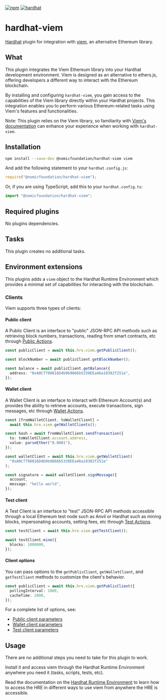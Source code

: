 [![npm](https://img.shields.io/npm/v/@nomicfoundation/hardhat-viem.svg)](https://www.npmjs.com/package/@nomicfoundation/hardhat-viem) [![hardhat](https://hardhat.org/buidler-plugin-badge.svg?1)](https://hardhat.org)

# hardhat-viem

[Hardhat](https://hardhat.org) plugin for integration with [viem](https://github.com/wagmi-dev/viem), an alternative Ethereum library.

## What

This plugin integrates the Viem Ethereum library into your Hardhat development environment. Viem is designed as an alternative to ethers.js, offering developers a different way to interact with the Ethereum blockchain.

By installing and configuring `hardhat-viem`, you gain access to the capabilities of the Viem library directly within your Hardhat projects. This integration enables you to perform various Ethereum-related tasks using Viem's features and functionalities.

Note: This plugin relies on the Viem library, so familiarity with [Viem's documentation](https://viem.sh/docs/getting-started.html) can enhance your experience when working with `hardhat-viem`.

## Installation

```bash
npm install --save-dev @nomicfoundation/hardhat-viem viem
```

And add the following statement to your `hardhat.config.js`:

```js
require("@nomicfoundation/hardhat-viem");
```

Or, if you are using TypeScript, add this to your `hardhat.config.ts`:

```js
import "@nomicfoundation/hardhat-viem";
```

## Required plugins

No plugins dependencies.

## Tasks

This plugin creates no additional tasks.

## Environment extensions

This plugins adds a `viem` object to the Hardhat Runtime Environment which provides a minimal set of capabilities for interacting with the blockchain.

### Clients

Viem supports three types of clients:

#### Public client

A Public Client is an interface to "public" JSON-RPC API methods such as retrieving block numbers, transactions, reading from smart contracts, etc through [Public Actions](https://viem.sh/docs/actions/public/introduction.html).

```typescript
const publicClient = await this.hre.viem.getPublicClient();

const blockNumber = await publicClient.getBlockNumber();

const balance = await publicClient.getBalance({
  address: "0xA0Cf798816D4b9b9866b5330EEa46a18382f251e",
});
```

#### Wallet client

A Wallet Client is an interface to interact with Ethereum Account(s) and provides the ability to retrieve accounts, execute transactions, sign messages, etc through [Wallet Actions](https://viem.sh/docs/actions/wallet/introduction.html).

```typescript
const [fromWalletClient, toWalletClient] =
  await this.hre.viem.getWalletClients();

const hash = await fromWalletClient.sendTransaction({
  to: toWalletClient.account.address,
  value: parseEther("0.0001"),
});
```

```typescript
const walletClient = await this.hre.viem.getWalletClient(
  "0xA0Cf798816D4b9b9866b5330EEa46a18382f251e"
);

const signature = await walletClient.signMessage({
  account,
  message: "hello world",
});
```

#### Test client

A Test Client is an interface to "test" JSON-RPC API methods accessible through a local Ethereum test node such as Anvil or Hardhat such as mining blocks, impersonating accounts, setting fees, etc through [Test Actions](https://viem.sh/docs/actions/test/introduction.html).

```typescript
const testClient = await this.hre.viem.getTestClient();

await testClient.mine({
  blocks: 1000000,
});
```

#### Client options

You can pass options to the `getPublicClient`, `getWalletClient`, and `getTestClient` methods to customize the client's behavior.

```typescript
const publicClient = await this.hre.viem.getPublicClient({
  pollingInterval: 1000,
  cacheTime: 2000,
});
```

For a complete list of options, see:

- [Public client parameters](https://viem.sh/docs/clients/public.html#parameters)
- [Wallet client parameters](https://viem.sh/docs/clients/wallet.html#parameters)
- [Test client parameters](https://viem.sh/docs/clients/test.html#parameters)

## Usage

There are no additional steps you need to take for this plugin to work.

Install it and access viem through the Hardhat Runtime Environment anywhere you need it (tasks, scripts, tests, etc).

Read the documentation on the [Hardhat Runtime Environment](https://hardhat.org/hardhat-runner/docs/advanced/hardhat-runtime-environment) to learn how to access the HRE in different ways to use viem from anywhere the HRE is accessible.
